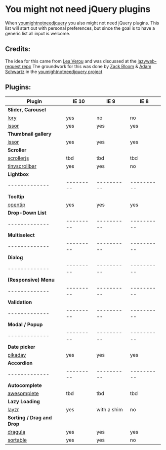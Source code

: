 # You might not need jQuery plugins
When [youmightnotneedjquery](http://youmightnotneedjquery.com/) you also might not need jQuery plugins.
This list will start out with personal preferences, but since the goal is to have a generic list
all input is welcome.

## Credits:
The idea for this came from [Lea Verou](https://github.com/LeaVerou) and was discussed at the [lazyweb-request repo](https://github.com/h5bp/lazyweb-requests)
The groundwork for this was done by [Zack Bloom](https://github.com/zackbloom) & [Adam Schwartz](https://github.com/adamschwartz) in the [youmightnotneedjquery project](https://github.com/HubSpot/youmightnotneedjquery/graphs/contributors)

## Plugins:
| Plugin      |IE 10    | IE 9     | IE 8     |
|-------------|---------|----------|----------|
| __Slider, Carousel__                        |
| [lory](http://meandmax.github.io/lory/) | yes | no | no |
| [jssor](https://github.com/jssor/slider)| yes | yes | yes |
| __Thumbnail gallery__                       |
| [jssor](https://github.com/jssor/slider)| yes | yes | yes |
| __Scroller__                                |
| [scrollerjs](https://github.com/forcedotcom/scrollerjs)| tbd | tbd | tbd |
| [tinyscrollbar](https://github.com/wieringen/tinyscrollbar)| yes | yes | no  |
| __Lightbox__                                |
|-------------|---------|----------|----------|
| __Tooltip__                                 |
| [opentip](https://github.com/enyo/opentip) | yes | yes | yes |
| __Drop-Down List__                          |
|-------------|---------|----------|----------|
| __Multiselect__                             |
|-------------|---------|----------|----------|
| __Dialog__                                  |
|-------------|---------|----------|----------|
| __(Responsive) Menu__                       |
|-------------|---------|----------|----------|
| __Validation__                              |
|-------------|---------|----------|----------|
| __Modal / Popup__                           |
|-------------|---------|----------|----------|
| __Date picker__                             |
| [pikaday](https://github.com/dbushell/Pikaday) | yes | yes | yes |
| __Accordion__                               |
|-------------|---------|----------|----------|
| __Autocomplete__                            |
| [awesomplete](https://github.com/LeaVerou/awesomplete) | tbd | tbd | tbd |
| __Lazy Loading__                            |
| [layzr](https://github.com/callmecavs/layzr.js) | yes | with a shim | no |
| __Sorting / Drag and Drop__                 |
| [dragula](http://bevacqua.github.io/dragula/) | yes | yes | yes |
| [sortable](https://github.com/RubaXa/Sortable) | yes | yes | no |
